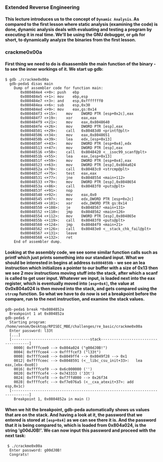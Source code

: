 ### Extended Reverse Engineering
#### This lecture introduces us to the concept of ```Dynamic Analysis```. As compared to the first lesson where static analysis (examining the code) is done, dynamic analysis deals with evaluating and testing a program by executing it in real time. We'll be using the GNU debugger, or ```gdb``` for short, to dynamically analyze the binaries from the first lesson. 
### crackme0x00a
#### First thing we need to do is disassemble the main function of the binary - to see the inner workings of it. We start up gdb:
```
$ gdb ./crackme0x00a
  gdb-peda$ disas main
    Dump of assembler code for function main:
       0x080484e4 <+0>:	push   ebp
       0x080484e5 <+1>:	mov    ebp,esp
       0x080484e7 <+3>:	and    esp,0xfffffff0
       0x080484ea <+6>:	sub    esp,0x30
       0x080484ed <+9>:	mov    eax,gs:0x14
       0x080484f3 <+15>:	mov    DWORD PTR [esp+0x2c],eax
       0x080484f7 <+19>:	xor    eax,eax
       0x080484f9 <+21>:	mov    eax,0x8048640
       0x080484fe <+26>:	mov    DWORD PTR [esp],eax
       0x08048501 <+29>:	call   0x80483d0 <printf@plt>
       0x08048506 <+34>:	mov    eax,0x8048651
       0x0804850b <+39>:	lea    edx,[esp+0x13]
       0x0804850f <+43>:	mov    DWORD PTR [esp+0x4],edx
       0x08048513 <+47>:	mov    DWORD PTR [esp],eax
       0x08048516 <+50>:	call   0x8048420 <__isoc99_scanf@plt>
       0x0804851b <+55>:	lea    eax,[esp+0x13]
       0x0804851f <+59>:	mov    DWORD PTR [esp+0x4],eax
       0x08048523 <+63>:	mov    DWORD PTR [esp],0x804a024
       0x0804852a <+70>:	call   0x80483c0 <strcmp@plt>
       0x0804852f <+75>:	test   eax,eax
       0x08048531 <+77>:	jne    0x8048554 <main+112>
       0x08048533 <+79>:	mov    DWORD PTR [esp],0x8048654
       0x0804853a <+86>:	call   0x80483f0 <puts@plt>
       0x0804853f <+91>:	nop
       0x08048540 <+92>:	mov    eax,0x0
       0x08048545 <+97>:	mov    edx,DWORD PTR [esp+0x2c]
       0x08048549 <+101>:	xor    edx,DWORD PTR gs:0x14
       0x08048550 <+108>:	je     0x8048567 <main+131>
       0x08048552 <+110>:	jmp    0x8048562 <main+126>
       0x08048554 <+112>:	mov    DWORD PTR [esp],0x804865e
       0x0804855b <+119>:	call   0x80483f0 <puts@plt>
       0x08048560 <+124>:	jmp    0x80484f9 <main+21>
       0x08048562 <+126>:	call   0x80483e0 <__stack_chk_fail@plt>
       0x08048567 <+131>:	leave  
       0x08048568 <+132>:	ret    
    End of assembler dump.
 ```
#### Looking at the assembly code, we see some similar function calls such as printf which just prints something into our standard input. What we should be interested in begins at address ```0x0804850b``` - we see an lea instruction which initializes a pointer to our buffer with a size of 0x13 then we see 2 mov instructions moving stuff into the stack, after which a scanf is called to get user input. Whatever we input, is loaded next into the eax register, which is eventually moved into ```[esp+0x4]```, the value at 0x0x804a024 is then moved into the stack, and gets compared using the ```strcmp``` function. So what we have to do now is set a breakpoint before the compare, run to the next instruction, and examine the stack values. 
```
gdb-peda$ break *0x0804852a
  Breakpoint 1 at 0x804852a
gdb-peda$ r
  Starting program: /home/venom/Desktop/RPISEC_MBE/challenges/re_basic/crackme0x00a 
  Enter password: l33t
  [...]
  [------------------------------------stack-------------------------------------]
    0000| 0xffffcee0 --> 0x804a024 ("g00dJ0B!")
    0004| 0xffffcee4 --> 0xffffcef3 ("l33t")
    0008| 0xffffcee8 --> 0x8049ff4 --> 0x8049f28 --> 0x1 
    0012| 0xffffceec --> 0x8048591 (<__libc_csu_init+33>:	lea    eax,[ebx-0xe0])
    0016| 0xffffcef0 --> 0x6c000000 ('')
    0020| 0xffffcef4 --> 0x743333 ('33t')
    0024| 0xffffcef8 --> 0xf7ffd000 --> 0x26f34 
    0028| 0xffffcefc --> 0xf7e076a5 (<__cxa_atexit+37>:	add    esp,0x1c)
  [------------------------------------------------------------------------------]
    Breakpoint 1, 0x0804852a in main ()
 ```
#### When we hit the breakpoint, gdb-peda automatically shows us values that are on the stack. And having a look at it, the password that we entered is stored at ```[esp+0x4]``` as we can see there it is. And the password that it is being compared to, which is loaded from 0x804a024, is the string 'g00dJ0B!'. We can now input this password and proceed with the next task:
```
 $ ./crackme0x00a
  Enter password: g00dJ0B!
  Congrats!
```
